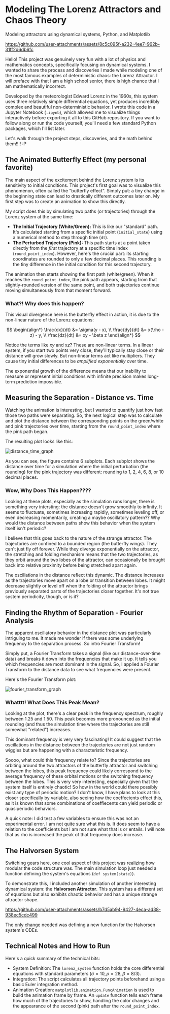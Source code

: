 # Modeling The Lorenz Attractors and Chaos Theory
Modeling attractors using dynamical systems, Python, and Matplotlib

https://github.com/user-attachments/assets/8c5c095f-a232-4ee7-962b-31ff2d6db6fc

Hello! This project was genuinely very fun with a lot of physics and mathematics concepts, specifically focusing on dynamical systems. I wanted to share the process and discoveries I made while modeling one of the most famous examples of deterministic chaos: the Lorenz Attractor. I will preface with that I am a high school senior, there is high chance that I am mathematically incorrect.

Developed by the meteorologist Edward Lorenz in the 1960s, this system uses three relatively simple differential equations, yet produces incredibly complex and beautiful non-deterministic behavior. I wrote this code in a Jupyter Notebook (`.ipynb`), which allowed me to visualize things interactively before exporting it all to this GitHub repository. If you want to follow along or run the code yourself, you'll need a few standard Python packages, which I'll list later.

Let's walk through the project steps, discoveries, and the math behind them!!!! :P

## The Animated Butterfly Effect (my personal favorite)

The main aspect of the excitement behind the Lorenz system is its sensitivity to initial conditions. This project's first goal was to visualize this phenomenon, often called the "butterfly effect". Simply put: a tiny change in the beginning state can lead to drastically different outcomes later on. My first step was to create an animation to show this directly.

My script does this by simulating two paths (or trajectories) through the Lorenz system at the same time:

* **The Initial Trajectory (White/Green):** This is like our "standard" path. It's calculated starting from a specific initial point (`initial_state`) using a numerical method to step through time (`dt`).
* **The Perturbed Trajectory (Pink):** This path starts at a point taken directly from the *first* trajectory at a specific time index (`round_point_index`). However, here's the crucial part: its starting coordinates are rounded to only a few decimal places. This rounding is the tiny difference in the initial condition for this second trajectory.

The animation then starts showing the first path (white/green). When it reaches the `round_point_index`, the pink path appears, starting from that slightly-rounded version of the same point, and both trajectories continue moving simultaneously from that moment forward.


### What?! Why does this happen?

This visual divergence here is the butterfly effect in action, it is due to the non-linear nature of the Lorenz equations:

$$
\begin{align*} \frac{dx}{dt} &= \sigma(y - x),  \\ \frac{dy}{dt} &= x(\rho - z) - y,  \\ \frac{dz}{dt} &= xy - \beta z \end{align*}
$$

Notice the terms like $xy$ and $xz$? These are non-linear terms. In a linear system, if you start two points very close, they'll typically stay close or their distance will grow slowly. But non-linear terms act like multipliers. They cause tiny initial differences to be *amplified exponentially* over time.

The exponential growth of the difference means that our inability to measure or represent initial conditions with infinite precision makes long-term prediction impossible.

## Measuring the Separation - Distance vs. Time

Watching the animation is interesting, but I wanted to quantify just how fast those two paths were separating. So, the next logical step was to calculate and plot the distance between the corresponding points on the green/white and pink trajectories over time, starting from the `round_point_index` where the pink path began.

The resulting plot looks like this:

![distance_time_graph](https://github.com/user-attachments/assets/814bd5ee-b5fd-4018-ad0b-37c93c56a63e)

As you can see, the figure contains 6 subplots. Each subplot shows the distance over time for a simulation where the initial perturbation (the rounding) for the pink trajectory was different: rounding to 1, 2, 4, 6, 8, or 10 decimal places.

### Wow, Why Does This Happen????

Looking at these plots, especially as the simulation runs longer, there is something very intersting: the distance doesn't grow smoothly to infinity. It seems to fluctuate, sometimes increasing rapidly, sometimes leveling off, or even decreasing momentarily, creating a maybe oscillatory pattern?? Why would the distance between paths show this behavior when the system itself isn't periodic?

I believe that this goes back to the nature of the strange attractor. The trajectories are confined to a bounded region (the butterfly wings). They can't just fly off forever. While they diverge exponentially on the attractor, the stretching and folding mechanism means that the two trajectories, as they orbit around the two lobes of the attractor, can occasionally be brought back into relative proximity before being stretched apart again.

The oscillations in the distance reflect this dynamic. The distance increases as the trajectories move apart on a lobe or transition between lobes. It might decrease slightly or level off when the folding of the attractor brings previously separated parts of the trajectories closer together. It's not true system periodicity, though, or is it?

## Finding the Rhythm of Separation - Fourier Analysis

The apparent oscillatory behavior in the distance plot was particularly intriguing to me. It made me wonder if there was some underlying frequency to the separation process. So intro Fourier Transform!

Simply put, a Fourier Transform takes a signal (like our distance-over-time data) and breaks it down into the frequencies that make it up. It tells you which frequencies are most dominant in the signal. So, I applied a Fourier Transform to the distance data to see what frequencies were present.

Here's the Fourier Transform plot:

![fourier_transform_graph](https://github.com/user-attachments/assets/00dfc768-eb08-4e27-b655-ffd3f275a436)


### Whatttt! What Does This Peak Mean?

Looking at the plot, there's a clear peak in the frequency spectrum, roughly between 1.25 and 1.50. This peak becomes more pronounced as the initial rounding (and thus the simulation time where the trajectories are still somewhat "related") increases.

This dominant frequency is very very fascinating! It could suggest that the oscillations in the distance between the trajectories are not just random wiggles but are happening with a characteristic frequency.

Soooo, what could this frequency relate to? Since the trajectories are orbiting around the two attractors of the butterfly attractor and switching between the lobes, this peak frequency could likely correspond to the average frequency of these orbital motions or the switching frequency between the lobes. This is very very interesting, especially given that the system itself is entirely chaotic! So how in the world could there possibly exist any type of periodic motion? I don't know, I have plans to look at this closer specifically by variable, also seeing how the coeffecients effect this, as it is known that some combinations of coeffiecents can yield periodic or quasiperiodic behaviors.

A quick note: I did test a few variables to ensure this was not an experimental error. I am not quite sure what this is. It does seem to have a relation to the coefficients but I am not sure what that is or entails. I will note that as rho is increased the peak of that frequency does increase.

## The Halvorsen System

Switching gears here, one cool aspect of this project was realizing how modular the code structure was. The main simulation loop just needed a function defining the system's equations (`def system(state)`).

To demonstrate this, I included another simulation of another interesting dynamical system: the **Halvorsen Attractor**. This system has a different set of equations but also exhibits chaotic behavior and has a unique strange attractor shape.

https://github.com/user-attachments/assets/b7d5ab94-9427-4eca-ad38-938ec5cdc499

The only change needed was defining a new function for the Halvorsen system's ODEs. 

## Technical Notes and How to Run

Here's a quick summary of the technical bits:

* System Definition: The `lorenz_system` function holds the core differential equations with standard parameters ($\sigma=10, \rho=28, \beta=8/3$).
* Integration: The script calculates all trajectory points beforehand using a basic Euler integration method.
* Animation Creation: `matplotlib.animation.FuncAnimation` is used to build the animation frame by frame. An `update` function tells each frame how much of the trajectories to show, handling the color changes and the appearance of the second (pink) path after the `round_point_index`.
